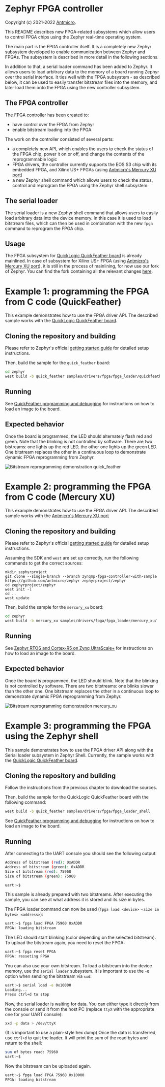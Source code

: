 # Zephyr FPGA controller

Copyright (c) 2021-2022 [Antmicro](https://antmicro.com).

This README describes new FPGA-related subsystems which allow users to control FPGA chips using the Zephyr real-time operating system.

The main part is the FPGA controller itself.
It is a completely new Zephyr subsystem developed to enable communication between Zephyr and FPGAs.
The subsystem is described in more detail in the following sections.

In addition to that, a serial loader command has been added to Zephyr.
It allows users to load arbitrary data to the memory of a board running Zephyr over the serial interface.
It ties well with the FPGA subsystem - as described below, it can be used to easily transfer bitstream files into the memory, and later load them onto the FPGA using the new controller subsystem.

## The FPGA controller

The FPGA controller has been created to:
* have control over the FPGA from Zephyr
* enable bitstream loading into the FPGA

The work on the controller consisted of several parts:
* a completely new API, which enables the users to check the status of the FPGA chip, power it on or off, and change the contents of the reprogrammable logic
* FPGA drivers, the controller currently supports the EOS S3 chip with its embedded FPGA, and Xilinx US+ FPGAs (using [Antmicro's Mercury XU port](https://github.com/zephyrproject-rtos/zephyr/tree/main/boards/arm/mercury_xu))
* a new Zephyr shell command which allows users to check the status, control and reprogram the FPGA using the Zephyr shell subsystem

## The serial loader

The serial loader is a new Zephyr shell command that allows users to easily load arbitrary data into the device memory.
In this case it is used to load bitstream files, which can then be used in combination with the new ``fpga`` command to reprogram the FPGA chip.

## Usage
The FPGA subsystem for [QuickLogic QuickFeather board](https://github.com/QuickLogic-Corp/quick-feather-dev-board) is already mainlined.
In case of subsystem for Xilinx US+ FPGA (using [Antmicro's Mercury XU port](https://github.com/zephyrproject-rtos/zephyr/tree/main/boards/arm/mercury_xu)), it is still in the process of mainlining, for now use our fork of Zephyr.
You can find the fork containing all the relevant changes [here](https://github.com/antmicro/zephyr/tree/zynqmp-fpga-controller-with-sample).

# Example 1: programming the FPGA from C code (QuickFeather)
This example demonstrates how to use the FPGA driver API.
The described sample works with the [QuickLogic QuickFeather board](https://github.com/QuickLogic-Corp/quick-feather-dev-board).

## Cloning the repository and building

Please refer to Zephyr's official [getting started guide](https://docs.zephyrproject.org/latest/getting_started/index.html) for detailed setup instructions.

Then, build the sample for the `quick_feather` board:

```bash
cd zephyr
west build -b quick_feather samples/drivers/fpga/fpga_loader/quickfeather/
```

## Running
See [QuickFeather programming and debugging](https://docs.zephyrproject.org/latest/boards/arm/quick_feather/doc/index.html#programming-and-debugging) for instructions on how to load an image to the board.

## Expected behavior

Once the board is programmed, the LED should alternately flash red and green.
Note that the blinking is not controlled by software. There are two bistreams: one lights up the red LED, the other one lights up the green LED.
One bitstream replaces the other in a continuous loop to demonstrate dynamic FPGA reprogramming from Zephyr.

![Bitstream reprogramming demonstration quick_feather](https://user-images.githubusercontent.com/8438531/119640404-dcedda00-be18-11eb-8a16-49004a82d76f.gif)

# Example 2: programming the FPGA from C code (Mercury XU)
This example demonstrates how to use the FPGA driver API.
The described sample works with the [Antmicro's Mercury XU port](https://github.com/zephyrproject-rtos/zephyr/tree/main/boards/arm/mercury_xu)

## Cloning the repository and building

Please refer to Zephyr's official [getting started guide](https://docs.zephyrproject.org/latest/getting_started/index.html) for detailed setup instructions.

Assuming the SDK and ``west`` are set up correctly, run the following commands to get the correct sources:
```
mkdir zephyrproject
git clone --single-branch --branch zynqmp-fpga-controller-with-sample https://github.com/antmicro/zephyr zephyrproject/zephyr
cd zephyrproject/zephyr
west init -l
cd ..
west update
```

Then, build the sample for the `mercury_xu` board:

```bash
cd zephyr
west build -b mercury_xu samples/drivers/fpga/fpga_loader/mercury_xu/
```

## Running
See [Zephyr RTOS and Cortex-R5 on Zynq UltraScale+](https://antmicro.com/blog/2019/09/zephyr-cortex-r5-on-ultrascale/) for instructions on how to load an image to the board.

## Expected behavior
Once the board is programmed, the LED should blink.
Note that the blinking is not controlled by software. There are two bitstreams: one blinks slower than the other one.
One bitstream replaces the other in a continuous loop to demonstrate dynamic FPGA reprogramming from Zephyr.

![Bitstream reprogramming demonstration mercury_xu](https://user-images.githubusercontent.com/56843331/163998244-91637928-b518-4e16-89cc-08bbfd5d51fe.gif)

# Example 3: programming the FPGA using the Zephyr shell

This sample demonstrates how to use the FPGA driver API along with the Serial loader subsystem in Zephyr Shell.
Currently, the sample works with the [QuickLogic QuickFeather board](https://github.com/QuickLogic-Corp/quick-feather-dev-board).

## Cloning the repository and building

Follow the instructions from the previous chapter to download the sources.

Then, build the sample for the QuickLogic QuickFeather board with the following command:
```bash
west build -b quick_feather samples/drivers/fpga/fpga_loader_shell
```

See [QuickFeather programming and debugging](https://docs.zephyrproject.org/latest/boards/arm/quick_feather/doc/index.html#programming-and-debugging) for instructions on how to load an image to the board.

## Running

After connecting to the UART console you should see the following output:

```bash
Address of bitstream (red): 0xADDR
Address of bitstream (green): 0xADDR
Size of bitstream (red): 75960
Size of bitstream (green): 75960

uart:~$
```
This sample is already prepared with two bitstreams.
After executing the sample, you can see at what address it is stored and its size in bytes.

The FPGA loader command can now be used (`fpga load <device> <size in bytes> <address>`):
```bash
uart:~$ fpga load FPGA 75960 0xADDR
FPGA: loading bitstream
```
The LED should start blinking (color depending on the selected bitstream).
To upload the bitstream again, you need to reset the FPGA:

```bash
uart:~$ fpga reset FPGA
FPGA: resseting FPGA
```
You can also use your own bitstream.
To load a bitstream into the device memory, use the `serial loader` subsystem.
It is important to use the -e option when sending the bitstream via `xxd`:
```bash
uart:~$ serial load -e 0x10000
Loading...
Press ctrl+d to stop
```
Now, the serial loader is waiting for data.
You can either type it directly from the console or send it from the host PC (replace `ttyX` with the appropriate one for your UART console):
```bash
xxd -p data > /dev/ttyX
```
(It is important to use a plain-style hex dump)
Once the data is transferred, use `ctrl+d` to quit the loader.
It will print the sum of the read bytes and return to the shell:
```bash
sum of bytes read: 75960
uart:~$
```
Now the bitstream can be uploaded again.
```bash
uart:~$ fpga load FPGA 75960 0x10000
FPGA: loading bitstream
```

